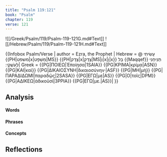 ```yaml
---
title: "Psalm 119:121"
book: "Psalm"
chapter: 119
verse: 121
---
```

![[/Greek/Psalm/119/Psalm-119-121G.md#Text]]
![[/Hebrew/Psalm/119/Psalm-119-121H.md#Text]]

{{Infobox Psalm/Verse |
  author = Ezra, the Prophet |
  Hebrew = @
עָשִׂיתִי
{{PH|משפט|x|מִשְׁפָּט|MS}} {{PH|צֶדֶק|x|צֶדֶק|MS|וְ|x|וָ|x}}
בַּל
{{Maqqef}}
תַּנִּיחֵנִי
לְעֹשְׁקָי
׃|
  Greek = {{PG|ΠΟΙΕΩ|Ἐποίησα|1SAIA}} {{PG|ΚΡΙΜΑ|κρίμα|ASN}} {{PG|ΚΑΙ|καὶ}} {{PG|ΔΙΚΑΙΟΣΥΝΗ|δικαιοσύνην·|ASF}} {{PG|ΜΗ|μὴ}} {{PG|ΠΑΡΑΔΙΔΩΜΙ|παραδῷς|2SASA}} {{PG|ΕΓΩ|με|AS}} {{PG|Ο|τοῖς|DPM}} {{PG|ΑΔΙΚΕΩ|ἀδικοῦσί|3PPIA}} {{PG|ΕΓΩ|με.|AS}}|
}}

## Analysis

#### Words

#### Phrases

#### Concepts

## Reflections
